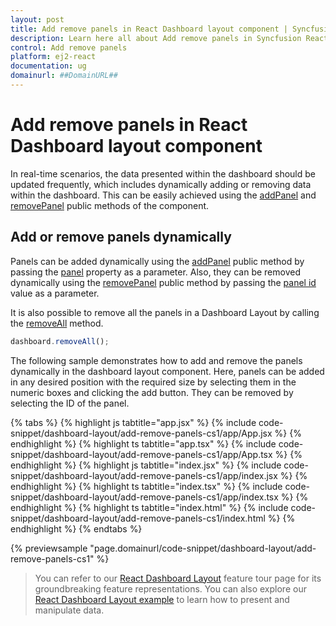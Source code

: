```yaml
---
layout: post
title: Add remove panels in React Dashboard layout component | Syncfusion
description: Learn here all about Add remove panels in Syncfusion React Dashboard layout component of Syncfusion Essential JS 2 and more.
control: Add remove panels 
platform: ej2-react
documentation: ug
domainurl: ##DomainURL##
---
```

# Add remove panels in React Dashboard layout component

In real-time scenarios, the data presented within the dashboard should be updated frequently, which includes dynamically adding or removing data within the dashboard. This can be easily achieved using the [addPanel](https://ej2.syncfusion.com/react/documentation/api/dashboard-layout/#addpanel) and [removePanel](https://ej2.syncfusion.com/react/documentation/api/dashboard-layout/#removepanel) public methods of the component.

## Add or remove panels dynamically

Panels can be added dynamically using the [addPanel](https://ej2.syncfusion.com/react/documentation/api/dashboard-layout/#addpanel) public method by passing the [panel](https://ej2.syncfusion.com/react/documentation/api/dashboard-layout/#panels) property as a parameter. Also, they can be removed dynamically using the [removePanel](https://ej2.syncfusion.com/react/documentation/api/dashboard-layout/#removepanel) public method by passing the [panel id](https://ej2.syncfusion.com/react/documentation/api/dashboard-layout/panelModel/#id) value as a parameter.

It is also possible to remove all the panels in a Dashboard Layout by calling the [removeAll](https://ej2.syncfusion.com/react/documentation/api/dashboard-layout/#removeall) method.

```js
dashboard.removeAll();

```

The following sample demonstrates how to add and remove the panels dynamically in the dashboard layout component. Here, panels can be added in any desired position with the required size by selecting them in the numeric boxes and clicking the add button. They can be removed by selecting the ID of the panel.

{% tabs %}
{% highlight js tabtitle="app.jsx" %}
{% include code-snippet/dashboard-layout/add-remove-panels-cs1/app/App.jsx %}
{% endhighlight %}
{% highlight ts tabtitle="app.tsx" %}
{% include code-snippet/dashboard-layout/add-remove-panels-cs1/app/App.tsx %}
{% endhighlight %}
{% highlight js tabtitle="index.jsx" %}
{% include code-snippet/dashboard-layout/add-remove-panels-cs1/app/index.jsx %}
{% endhighlight %}
{% highlight ts tabtitle="index.tsx" %}
{% include code-snippet/dashboard-layout/add-remove-panels-cs1/app/index.tsx %}
{% endhighlight %}
{% highlight ts tabtitle="index.html" %}
{% include code-snippet/dashboard-layout/add-remove-panels-cs1/index.html %}
{% endhighlight %}
{% endtabs %}

 {% previewsample "page.domainurl/code-snippet/dashboard-layout/add-remove-panels-cs1" %}

> You can refer to our [React Dashboard Layout](https://www.syncfusion.com/react-ui-components/react-dashboard-layout) feature tour page for its groundbreaking feature representations. You can also explore our [React Dashboard Layout example](https://ej2.syncfusion.com/react/demos/#/material/dashboard-layout/default) to learn how to present and manipulate data.